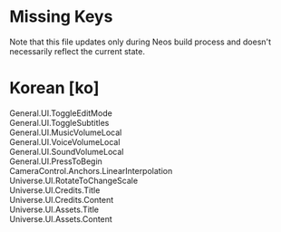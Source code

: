 # Missing Keys
Note that this file updates only during Neos build process and doesn't necessarily reflect the current state.

# Korean [ko]
General.UI.ToggleEditMode  
General.UI.ToggleSubtitles  
General.UI.MusicVolumeLocal  
General.UI.VoiceVolumeLocal  
General.UI.SoundVolumeLocal  
General.UI.PressToBegin  
CameraControl.Anchors.LinearInterpolation  
Universe.UI.RotateToChangeScale  
Universe.UI.Credits.Title  
Universe.UI.Credits.Content  
Universe.UI.Assets.Title  
Universe.UI.Assets.Content  

